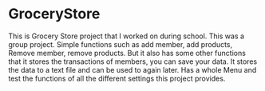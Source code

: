 # GroceryStore

This is Grocery Store project that I worked on during school. This was a group project. Simple functions such as add member, add products, Remove member, remove products. 
But it also has some other functions that it stores the transactions of members, you can save your data. It stores the data to a text file and can be used to again later.
Has a whole Menu and test the functions of all the different settings this project provides. 
